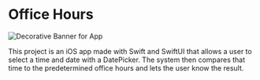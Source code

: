 # Office Hours
![Decorative Banner for App](SimplyMadeApps-ChallenegeBanner.jpg)

This project is an iOS app made with Swift and SwiftUI that allows a user to select a time and date with a DatePicker. The system then compares that time to the predetermined office hours and lets the user know the result.
